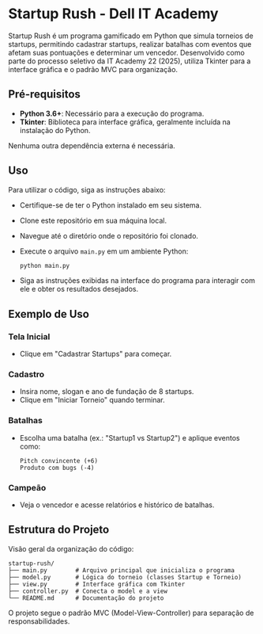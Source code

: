 # Startup Rush - Dell IT Academy

Startup Rush é um programa gamificado em Python que simula torneios de startups, permitindo cadastrar startups, realizar batalhas com eventos que afetam suas pontuações e determinar um vencedor. Desenvolvido como parte do processo seletivo da IT Academy 22 (2025), utiliza Tkinter para a interface gráfica e o padrão MVC para organização.

## Pré-requisitos 

- **Python 3.6+**: Necessário para a execução do programa.
- **Tkinter**: Biblioteca para interface gráfica, geralmente incluída na instalação do Python.

Nenhuma outra dependência externa é necessária.

## Uso 

Para utilizar o código, siga as instruções abaixo:

- Certifique-se de ter o Python instalado em seu sistema.

- Clone este repositório em sua máquina local.

- Navegue até o diretório onde o repositório foi clonado.

- Execute o arquivo `main.py` em um ambiente Python:

  ```bash
  python main.py
  ```

- Siga as instruções exibidas na interface do programa para interagir com ele e obter os resultados desejados.

## Exemplo de Uso 

### Tela Inicial

- Clique em "Cadastrar Startups" para começar.

### Cadastro

- Insira nome, slogan e ano de fundação de 8 startups.
- Clique em "Iniciar Torneio" quando terminar.

### Batalhas

- Escolha uma batalha (ex.: "Startup1 vs Startup2") e aplique eventos como:

  ```
  Pitch convincente (+6)
  Produto com bugs (-4)
  ```

### Campeão

- Veja o vencedor e acesse relatórios e histórico de batalhas.

## Estrutura do Projeto 

Visão geral da organização do código:

```
startup-rush/
├── main.py        # Arquivo principal que inicializa o programa
├── model.py       # Lógica do torneio (classes Startup e Torneio)
├── view.py        # Interface gráfica com Tkinter
├── controller.py  # Conecta o model e a view
└── README.md      # Documentação do projeto
```

O projeto segue o padrão MVC (Model-View-Controller) para separação de responsabilidades.